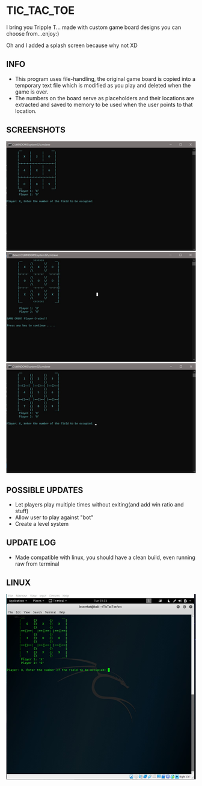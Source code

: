 # TIC_TAC_TOE

I bring you Tripple T... made with custom game board designs you can choose from...enjoy:)
<p>Oh and I added a splash screen because why not XD</p>

## INFO
- This program uses file-handling, the original game board is copied into a temporary text file which is modified as you play
and deleted when the game is over.
- The numbers on the board serve as placeholders and their locations are extracted and saved to memory to be used when the user points to
that location.

## SCREENSHOTS
<img src = "images/board3.jpg" width = 700>
<img src = "images/board5.jpg" width = 700>
<img src = "images/board6.jpg" width = 700>

## POSSIBLE UPDATES
- Let players play multiple times without exiting(and add win ratio and stuff)
- Allow user to play against "bot"
- Create a level system 

## UPDATE LOG
- Made compatible with linux, you should have a clean build, even running raw from terminal

## LINUX
<img src = "images/TicTacToe_on_Kali.jpg" width = 700>
